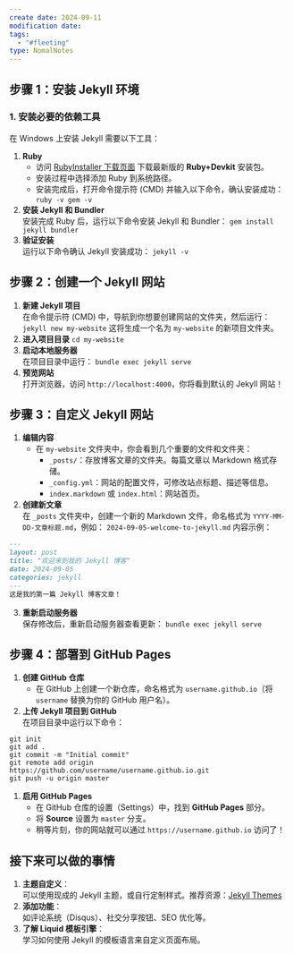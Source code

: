 ```yaml
---
create date: 2024-09-11
modification date: 
tags:
  - "#fleeting"
type: NomalNotes
---
```

## 步骤 1：安装 Jekyll 环境
### **1. 安装必要的依赖工具**
在 Windows 上安装 Jekyll 需要以下工具：
1. **Ruby**
    - 访问 [RubyInstaller 下载页面](https://rubyinstaller.org/) 下载最新版的 **Ruby+Devkit** 安装包。
    - 安装过程中选择添加 Ruby 到系统路径。
    - 安装完成后，打开命令提示符 (CMD) 并输入以下命令，确认安装成功：
        `ruby -v gem -v`
2. **安装 Jekyll 和 Bundler**  
    安装完成 Ruby 后，运行以下命令安装 Jekyll 和 Bundler：
    `gem install jekyll bundler`
3. **验证安装**  
    运行以下命令确认 Jekyll 安装成功：
    `jekyll -v`
## 步骤 2：创建一个 Jekyll 网站

1. **新建 Jekyll 项目**  
    在命令提示符 (CMD) 中，导航到你想要创建网站的文件夹，然后运行：
    `jekyll new my-website`
    这将生成一个名为 `my-website` 的新项目文件夹。
2. **进入项目目录**
    `cd my-website`
3. **启动本地服务器**  
    在项目目录中运行：
    `bundle exec jekyll serve`
4. **预览网站**  
    打开浏览器，访问 `http://localhost:4000`，你将看到默认的 Jekyll 网站！
## 步骤 3：自定义 Jekyll 网站

1. **编辑内容**
    - 在 `my-website` 文件夹中，你会看到几个重要的文件和文件夹：
        - `_posts/`：存放博客文章的文件夹。每篇文章以 Markdown 格式存储。
        - `_config.yml`：网站的配置文件，可修改站点标题、描述等信息。
        - `index.markdown` 或 `index.html`：网站首页。
2. **创建新文章**  
    在 `_posts` 文件夹中，创建一个新的 Markdown 文件，命名格式为 `YYYY-MM-DD-文章标题.md`，例如：
    `2024-09-05-welcome-to-jekyll.md`
    内容示例：
```markdown
---
layout: post
title: "欢迎来到我的 Jekyll 博客"
date: 2024-09-05
categories: jekyll
---
这是我的第一篇 Jekyll 博客文章！
```
3. **重新启动服务器**  
    保存修改后，重新启动服务器查看更新：
    `bundle exec jekyll serve`
## 步骤 4：部署到 GitHub Pages

1. **创建 GitHub 仓库**
    - 在 GitHub 上创建一个新仓库，命名格式为 `username.github.io`（将 `username` 替换为你的 GitHub 用户名）。
2. **上传 Jekyll 项目到 GitHub**  
    在项目目录中运行以下命令：
```
git init
git add .
git commit -m "Initial commit"
git remote add origin https://github.com/username/username.github.io.git
git push -u origin master
```
1. **启用 GitHub Pages**
    - 在 GitHub 仓库的设置（Settings）中，找到 **GitHub Pages** 部分。
    - 将 **Source** 设置为 `master` 分支。
    - 稍等片刻，你的网站就可以通过 `https://username.github.io` 访问了！
## 接下来可以做的事情
1. **主题自定义**：  
    可以使用现成的 Jekyll 主题，或自行定制样式。推荐资源：[Jekyll Themes](https://jekyllthemes.io/)
2. **添加功能**：  
    如评论系统（Disqus）、社交分享按钮、SEO 优化等。
3. **了解 Liquid 模板引擎**：  
    学习如何使用 Jekyll 的模板语言来自定义页面布局。